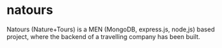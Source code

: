 # natours

Natours (Nature+Tours) is a MEN (MongoDB, express.js, node,js) based project, where the backend of a travelling company has been built.
